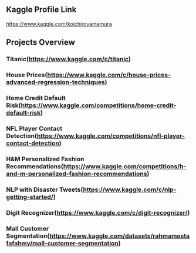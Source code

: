 ## Kaggle Profile Link<br>
https://www.kaggle.com/koichiroyamamura<br>
## Projects Overview<br>
### Titanic(https://www.kaggle.com/c/titanic)</br>
### House Prices(https://www.kaggle.com/c/house-prices-advanced-regression-techniques)</br>
### Home Credit Default Risk(https://www.kaggle.com/competitions/home-credit-default-risk)</br>
### NFL Player Contact Detection(https://www.kaggle.com/competitions/nfl-player-contact-detection)</br>
### H&M Personalized Fashion Recommendations(https://www.kaggle.com/competitions/h-and-m-personalized-fashion-recommendations)</br>
### NLP with Disaster Tweets(https://www.kaggle.com/c/nlp-getting-started/)</br>
### Digit Recognizer(https://www.kaggle.com/c/digit-recognizer/)</br>
### Mall Customer Segmentation(https://www.kaggle.com/datasets/rahmamostafafahmy/mall-customer-segmentation)</br>
